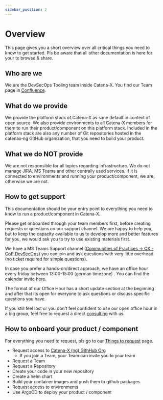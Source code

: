```yaml
---
sidebar_position: 2
---
```


# Overview

This page gives you a short overview over all critical things you need to know to get started. Pls be aware that all
other documentation is here for your to browse & share.

## Who are we

We are the DevSecOps Tooling team inside Catena-X. You find our Team page
in [Confluence](https://confluence.catena-x.net/display/ARTI/Product%3A+System+Team).

## What do we provide

We provide the platform stack of Catena-X as sane default in context of open source. We also provide environments to all
Catena-X members for them to run their product/component on this platform stack. Included in the platform stack are also
any number of Git repositories hosted in the catenax-ng GitHub organization, that you need to build your product.

## What we do NOT provide

We are not responsible for all topics regarding infrastructure. We do not manage JIRA, MS Teams and other centrally used
services. If it is connected to environments and running your product/component, we are, otherwise we are not.

## How to get support

This documentation should be your entry point to everything you need to know to run a product/component in Catena-X.

Please get onboarded through your team members first, before creating requests or questions on our support channel. We
are happy to help you, but to keep the capacity available to us to develop more and better features for you, we would
ask you to try to use existing materials first.

We have a MS Teams Support channel
([Communities of Practices -> CX - CoP DevSecOps](https://teams.microsoft.com/l/channel/19%3a9a3c4a05a3514d07b973c13e7b468709%40thread.tacv2/CX%2520-%2520CoP%2520DevSecOps?groupId=17b1a2dc-67fb-4a49-a2ed-dd1344321439&tenantId=1ad22c6d-2f08-4f05-a0ba-e17f6ce88380))
you can join and ask questions with very little overhead (no ticket required for simple questions).

In case you prefer a hands-on/direct approach, we have an office hour every friday between 13:00-15:00 (german timezone)
. You can find the calendar
invite [here](https://confluence.catena-x.net/pages/viewpage.action?pageId=25228715#InternalCatenaXinformationforsharingthroughLanding/Supportpage-OfficeHourCalendarInvite).

The format of our Office Hour has a short update section at the beginning and after that its open for everyone to ask
questions or discuss specific questions you have.

If you still feel lost or you don't feel confident to use our open office hour in a big group, feel free to request a
direct [consulting](/docs/resources) with us.

## How to onboard your product / component

For everything you need to request, pls go to our [Things to request](/docs/resources) page.

- Request access to [Catena-X (ng) GithHub Org](https://github.com/catenax-ng)
  - If you join a Team, your Team can invite you to your team
- Request a Team
- Request a Repository
- Create your code in your new repository
- Create a helm chart
- Build your container images and push them to github packages
- Request access to environments
- Use ArgoCD to deploy your product / component
